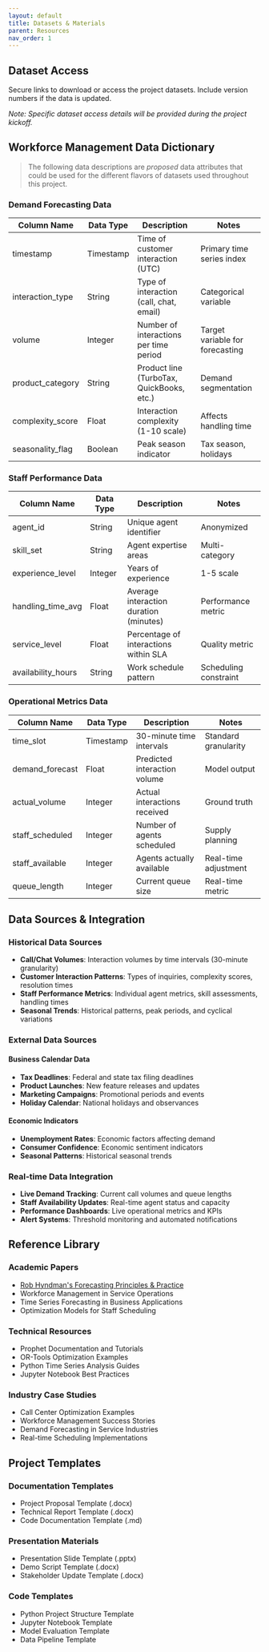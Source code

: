 ```yaml
---
layout: default
title: Datasets & Materials
parent: Resources
nav_order: 1
---
```


## Dataset Access
Secure links to download or access the project datasets. Include version numbers if the data is updated.

*Note: Specific dataset access details will be provided during the project kickoff.*

## Workforce Management Data Dictionary

> The following data descriptions are *proposed* data attributes that could be
> used for the different flavors of datasets used throughout this project.

### **Demand Forecasting Data**

| Column Name | Data Type | Description | Notes |
|-------------|-----------|-------------|-------|
| timestamp | Timestamp | Time of customer interaction (UTC) | Primary time series index |
| interaction_type | String | Type of interaction (call, chat, email) | Categorical variable |
| volume | Integer | Number of interactions per time period | Target variable for forecasting |
| product_category | String | Product line (TurboTax, QuickBooks, etc.) | Demand segmentation |
| complexity_score | Float | Interaction complexity (1-10 scale) | Affects handling time |
| seasonality_flag | Boolean | Peak season indicator | Tax season, holidays |

### **Staff Performance Data**

| Column Name | Data Type | Description | Notes |
|-------------|-----------|-------------|-------|
| agent_id | String | Unique agent identifier | Anonymized |
| skill_set | String | Agent expertise areas | Multi-category |
| experience_level | Integer | Years of experience | 1-5 scale |
| handling_time_avg | Float | Average interaction duration (minutes) | Performance metric |
| service_level | Float | Percentage of interactions within SLA | Quality metric |
| availability_hours | String | Work schedule pattern | Scheduling constraint |

### **Operational Metrics Data**

| Column Name | Data Type | Description | Notes |
|-------------|-----------|-------------|-------|
| time_slot | Timestamp | 30-minute time intervals | Standard granularity |
| demand_forecast | Float | Predicted interaction volume | Model output |
| actual_volume | Integer | Actual interactions received | Ground truth |
| staff_scheduled | Integer | Number of agents scheduled | Supply planning |
| staff_available | Integer | Agents actually available | Real-time adjustment |
| queue_length | Integer | Current queue size | Real-time metric |

## Data Sources & Integration

### **Historical Data Sources**
- **Call/Chat Volumes**: Interaction volumes by time intervals (30-minute granularity)
- **Customer Interaction Patterns**: Types of inquiries, complexity scores, resolution times
- **Staff Performance Metrics**: Individual agent metrics, skill assessments, handling times
- **Seasonal Trends**: Historical patterns, peak periods, and cyclical variations

### **External Data Sources**

#### **Business Calendar Data**
- **Tax Deadlines**: Federal and state tax filing deadlines
- **Product Launches**: New feature releases and updates
- **Marketing Campaigns**: Promotional periods and events
- **Holiday Calendar**: National holidays and observances

#### **Economic Indicators**
- **Unemployment Rates**: Economic factors affecting demand
- **Consumer Confidence**: Economic sentiment indicators
- **Seasonal Patterns**: Historical seasonal trends

### **Real-time Data Integration**
- **Live Demand Tracking**: Current call volumes and queue lengths
- **Staff Availability Updates**: Real-time agent status and capacity
- **Performance Dashboards**: Live operational metrics and KPIs
- **Alert Systems**: Threshold monitoring and automated notifications

## Reference Library

### **Academic Papers**
- [Rob Hyndman's Forecasting Principles & Practice](https://otexts.com/fpp3/)
- Workforce Management in Service Operations
- Time Series Forecasting in Business Applications
- Optimization Models for Staff Scheduling

### **Technical Resources**
- Prophet Documentation and Tutorials
- OR-Tools Optimization Examples
- Python Time Series Analysis Guides
- Jupyter Notebook Best Practices

### **Industry Case Studies**
- Call Center Optimization Examples
- Workforce Management Success Stories
- Demand Forecasting in Service Industries
- Real-time Scheduling Implementations

## Project Templates

### **Documentation Templates**
- Project Proposal Template (.docx)
- Technical Report Template (.docx)
- Code Documentation Template (.md)

### **Presentation Materials**
- Presentation Slide Template (.pptx)
- Demo Script Template (.docx)
- Stakeholder Update Template (.docx)

### **Code Templates**
- Python Project Structure Template
- Jupyter Notebook Template
- Model Evaluation Template
- Data Pipeline Template
